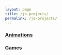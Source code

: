 ```yaml
---
layout: page
title: /js-projects/
permalink: /js-projects/
---
```


<h3><a href="/js-projects/anims">Animations</a></h3>

<h3><a href="/js-projects/games">Games</a></h3>

